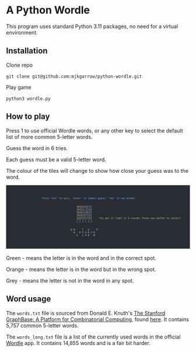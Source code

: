 # A Python Wordle

This program uses standard Python 3.11 packages, no need for a virtual environment.

## Installation
Clone repo
```
git clone git@github.com:mjkgarrow/python-wordle.git
```

Play game
```
python3 wordle.py
```

## How to play

Press 1 to use official Wordle words, or any other key to select the default list of more common 5-letter words.

Guess the word in 6 tries.

Each guess must be a valid 5-letter word.

The colour of the tiles will change to show how close your guess was to the word.

![Example usage](./example.png)

Green - means the letter is in the word and in the correct spot.

Orange - means the letter is in the word but in the wrong spot.

Grey - means the letter is not in the word in any spot.

## Word usage

The `words.txt` file is sourced from Donald E. Knuth's [The Stanford GraphBase: A Platform for Combinatorial Computing](https://www-cs-faculty.stanford.edu/~knuth/sgb.html), found [here](https://www-cs-faculty.stanford.edu/~knuth/sgb-words.txt). It contains 5,757 common 5-letter words.

The `words_long.txt` file is a list of the currently used words in the official [Wordle](https://www.nytimes.com/games/wordle/index.html) app. It contains 14,855 words and is a fair bit harder.